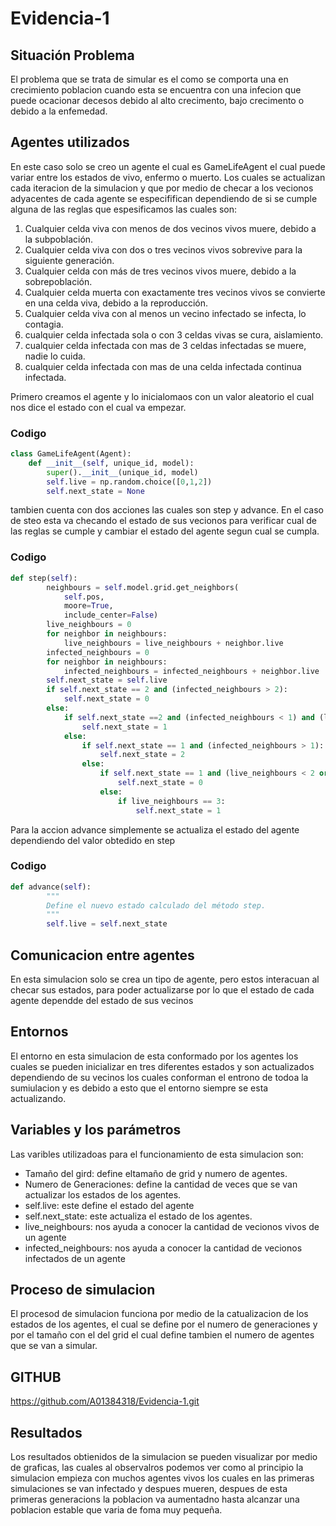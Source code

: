 # Evidencia-1

## Situación Problema
El problema que se trata de simular es el como se comporta una en crecimiento poblacion 
cuando esta se encuentra con una infecion que puede ocacionar decesos debido al 
alto crecimento, bajo crecimento o debido a la enfemedad.

## Agentes utilizados
En este caso solo se creo un agente el cual es GameLifeAgent el cual puede variar entre los estados de vivo, enfermo o muerto.
Los cuales se actualizan cada iteracion de la simulacion y que por medio de checar a los vecionos adyacentes de cada agente se especififican dependiendo de si se cumple alguna de las reglas que espesificamos las cuales son:

1. Cualquier celda viva con menos de dos vecinos vivos muere, debido a la subpoblación.
2. Cualquier celda viva con dos o tres vecinos vivos sobrevive para la siguiente generación.
3. Cualquier celda con más de tres vecinos vivos muere, debido a la sobrepoblación.
4. Cualquier celda muerta con exactamente tres vecinos vivos se convierte en una celda viva, debido a la reproducción.
5. Cualquier celda viva con al menos un vecino infectado se infecta, lo contagia.
6. cualquier celda infectada sola o con 3 celdas vivas se cura, aislamiento.
7. cualquier celda infectada con mas de 3 celdas infectadas se muere, nadie lo cuida.
8. cualquier celda infectada con mas de una celda infectada continua infectada.

Primero creamos el agente y lo inicialomaos con un valor aleatorio el cual nos dice el estado con el cual va empezar.
### Codigo
```py
class GameLifeAgent(Agent):
    def __init__(self, unique_id, model):
        super().__init__(unique_id, model)
        self.live = np.random.choice([0,1,2])
        self.next_state = None
```

tambien cuenta con dos acciones las cuales son step y advance. En el caso de steo esta va checando el estado de sus vecionos para verificar cual de las reglas se cumple y cambiar el estado del agente segun cual se cumpla.

### Codigo
```py
def step(self):
        neighbours = self.model.grid.get_neighbors(
            self.pos,
            moore=True,
            include_center=False)
        live_neighbours = 0
        for neighbor in neighbours:
            live_neighbours = live_neighbours + neighbor.live
        infected_neighbours = 0
        for neighbor in neighbours:
            infected_neighbours = infected_neighbours + neighbor.live
        self.next_state = self.live
        if self.next_state == 2 and (infected_neighbours > 2):
            self.next_state = 0
        else:
            if self.next_state ==2 and (infected_neighbours < 1) and (live_neighbours < 1):
                self.next_state = 1
            else:
                if self.next_state == 1 and (infected_neighbours > 1):
                    self.next_state = 2
                else:
                    if self.next_state == 1 and (live_neighbours < 2 or live_neighbours > 3):
                        self.next_state = 0
                    else:
                        if live_neighbours == 3:
                            self.next_state = 1
```
Para la accion advance simplemente se actualiza el estado del agente dependiendo del valor obtedido en step

### Codigo
```py
def advance(self):
        """
        Define el nuevo estado calculado del método step.
        """
        self.live = self.next_state
```

## Comunicacion entre agentes
En esta simulacion solo se crea un tipo de agente, pero estos interacuan al checar sus estados, 
para poder actualizarse por lo que el estado de cada agente dependde del estado de sus vecinos

## Entornos
El entorno en esta simulacion de esta conformado por los agentes los cuales se pueden inicializar en tres diferentes estados y son actualizados dependiendo de su vecinos los cuales conforman el entrono de todoa la sumiulacion y es debido a esto que el entorno siempre se esta actualizando.

## Variables  y  los  parámetros 
Las varibles utilizadoas para el funcionamiento de esta simulacion son:

+ Tamaño del gird: define eltamaño de grid y numero de agentes.
+ Numero de Generaciones: define la cantidad de veces que se van actualizar los estados de los agentes.
+ self.live: este define el estado del agente
+ self.next_state: este actualiza el estado de los agentes.
+ live_neighbours: nos ayuda a conocer la cantidad de vecionos vivos de un agente
+ infected_neighbours: nos ayuda a conocer la cantidad de vecionos infectados de un agente


## Proceso de simulacion
El procesod de simulacion funciona por medio de la catualizacion de los estados de los agentes, el cual se define por el numero de generaciones y por el tamaño con el del grid el cual define tambien el numero de agentes que se van a simular.

## GITHUB
https://github.com/A01384318/Evidencia-1.git

## Resultados
Los resultados obtienidos de la simulacion se pueden visualizar por medio de graficas, las cuales al observalros podemos ver como al principio la simulacion empieza con muchos agentes vivos los cuales en las primeras simulaciones se van infectado y despues mueren, despues de esta primeras generacions la poblacion va aumentadno hasta alcanzar una poblacion estable que varia de foma  muy pequeña.
